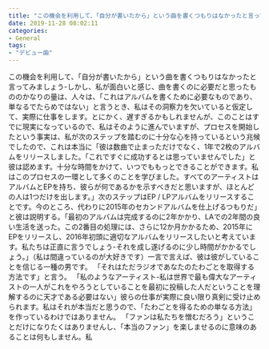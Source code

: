 ```yaml
---
title: "この機会を利用して、「自分が書いたから」という曲を書くつもりはなかったと言ってみましょう-しかし、私が面白いと感じ、曲を書くのに必要だと思ったもののかなりの量は、人々は、「これはアルバムを書くために必要なものであり、単なるでたらめではない」と言うとき、私はその洞察力を欠いていると仮定して、実際に仕事をします。"
date: 2019-11-28 08:02:11
categories:
- General
tags:
- "デビュー曲"
---
```


この機会を利用して、「自分が書いたから」という曲を書くつもりはなかったと言ってみましょう-しかし、私が面白いと感じ、曲を書くのに必要だと思ったもののかなりの量は、人々は、「これはアルバムを書くために必要なものであり、単なるでたらめではない」と言うとき、私はその洞察力を欠いていると仮定して、実際に仕事をします。とにかく、遅すぎるかもしれませんが、このことはすでに現実になっているので、私はそのように進んでいますが、プロセスを開始したという事実は、私が次のステップを踏むのに十分な心を持っているという兆候でしたので、これは本当に「彼は数曲で止まっただけでなく、1年で2枚のアルバムをリリースしました。「これですぐに成功するとは思っていませんでした」と彼は認めます。十分な時間をかけて、いつでももっとできることができます。私はこのプロセスの一環として多くのことを学びました。すべてのアーティストはアルバムとEPを持ち、彼らが何であるかを示すべきだと思いますが、ほとんどの人は1つだけを出します。」次のステップはEP / LPアルバムをリリースすることです。今のところ、代わりに2015年のセカンドアルバムを仕上げるつもりだ」と彼は説明する。「最初のアルバムは完成するのに2年かかり、LAでの2年間の良い生活を送った。この2番目の処理には、さらに12か月かかるため、2015年にEPをリリースし、2016年初頭に適切なアルバムをリリースしたいと考えています。私たちは正直に言うでしょう-それを成し遂げるのに少し時間がかかるでしょう。」（私は間違っているのが大好きです）一言で言えば、彼は彼がしていることを信じる一種の男です。 「それはただラジオであなたのたわごとを取得する方法です」と言う。 「私のようなアーティスト-私は世界で最も偉大なアーティストの一人がこれをやろうとしていることを最初に投稿した人だということを理解するのに天才である必要はない」彼らの仕事が実際に良い限り真剣に受け止められます。私はそれが本当だと思うので、「たわごとを得るための単なる方法」を作っているわけではありません。 「ファンは私たちを憎むだろう」ということだけになりたくはありませんし、「本当のファン」を楽しませるのに意味のあることは何もしません。私
